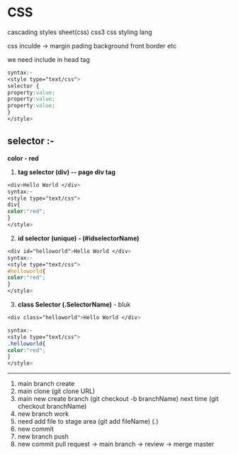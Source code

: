 # CSS
cascading styles sheet(css) css3
css styling lang


css inculde -> margin pading background front border etc 

we need include in head tag

```css
syntax:-
<style type="text/css">
selector {
property:value;
property:value;
property:value;
}
</style>
```

## selector  :- 
**color - red**
1. **tag selector (div)  -- page div tag** 
```css
<div>Hello World </div>
syntax:-
<style type="text/css">
div{
color:"red";
}
</style>
```
2. **id selector (unique) - (#idselectorName)**

```css
<div id="helloworld">Hello World </div>
syntax:-
<style type="text/css">
#helloworld{
color:"red";
}
</style>
```

3. **class Selector (.SelectorName)** - bluk
```css
<div class="helloworld">Hello World </div>

syntax:-
<style type="text/css">
.helloworld{
color:"red";
}
</style>
```



------------------------------------

1. main branch create 
1. main clone (git clone URL)
1. main new create branch (git checkout -b branchName) next time (git checkout branchName)
1. new branch work
1. need add file to stage area (git add fileName) (.)
1. new commit 
1. new branch push 
1. new commit pull request -> main branch -> review -> merge master





